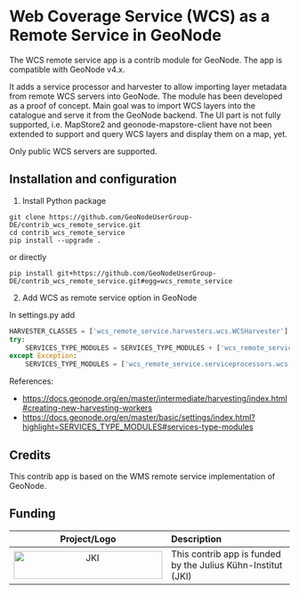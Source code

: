 # Web Coverage Service (WCS) as a Remote Service in GeoNode

The WCS remote service app is a contrib module for GeoNode. The app is compatible with GeoNode v4.x.

It adds a service processor and harvester to allow importing layer metadata from remote WCS servers into GeoNode.
The module has been developed as a proof of concept.
Main goal was to import WCS layers into the catalogue and serve it from the GeoNode backend.
The UI part is not fully supported, i.e. MapStore2 and geonode-mapstore-client have not been extended to support and query WCS layers and display them on a map, yet.

Only public WCS servers are supported.

## Installation and configuration

1) Install Python package

```shell
git clone https://github.com/GeoNodeUserGroup-DE/contrib_wcs_remote_service.git
cd contrib_wcs_remote_service
pip install --upgrade .
```

or directly

```shell
pip install git+https://github.com/GeoNodeUserGroup-DE/contrib_wcs_remote_service.git#egg=wcs_remote_service
```

2) Add WCS as remote service option in GeoNode

In settings.py add

```python
HARVESTER_CLASSES = ['wcs_remote_service.harvesters.wcs.WCSHarvester']
try:
    SERVICES_TYPE_MODULES = SERVICES_TYPE_MODULES + ['wcs_remote_service.serviceprocessors.wcs.WCSRemoteServiceRegistry']
except Exception:
    SERVICES_TYPE_MODULES = ['wcs_remote_service.serviceprocessors.wcs.WCSRemoteServiceRegistry']
```

References:
 * https://docs.geonode.org/en/master/intermediate/harvesting/index.html#creating-new-harvesting-workers
 * https://docs.geonode.org/en/master/basic/settings/index.html?highlight=SERVICES_TYPE_MODULES#services-type-modules

## Credits

This contrib app is based on the WMS remote service implementation of GeoNode.

## Funding

|                                                                      Project/Logo                                                                      | Description                                                                                                                                              |
|:------------------------------------------------------------------------------------------------------------------------------------------------------:|:---------------------------------------------------------------------------------------------------------------------------------------------------------|
| [<img alt="JKI" align="middle" width="267" height="50" src="https://www.julius-kuehn.de/assets/img/logo+lettering.svg"/>](https://www.julius-kuehn.de/) | This contrib app is funded by the Julius Kühn-Institut (JKI)                                                                                             |